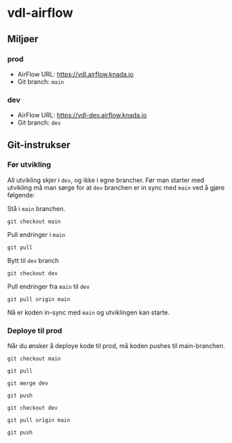 # vdl-airflow

## Miljøer

### prod 
- AirFlow URL: https://vdl.airflow.knada.io
- Git branch: `main`

 ### dev
- AirFlow URL: https://vdl-dev.airflow.knada.io
- Git branch: `dev`

## Git-instrukser

### Før utvikling

All utvikling skjer i `dev`, og ikke i egne brancher. Før man starter med utvikling må man sørge for at `dev` branchen er in sync med `main` ved å gjøre følgende:

Stå i `main` branchen.

```
git checkout main 
```

Pull endringer i `main`

```
git pull 
```

Bytt til `dev` branch 

```
git checkout dev
```
Pull endringer fra `main` til `dev`

```
git pull origin main
```
Nå er koden in-sync med `main` og utviklingen kan starte. 

### Deploye til prod

Når du ønsker å deploye kode til prod, må koden pushes til main-branchen. 

```
git checkout main 
```

```
git pull 
```

```
git merge dev
```

```
git push
```

```
git checkout dev
```

```
git pull origin main
```

```
git push
```